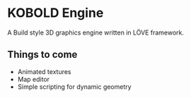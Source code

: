 # KOBOLD Engine

A Build style 3D graphics engine written in LÖVE framework.

## Things to come
- Animated textures
- Map editor
- Simple scripting for dynamic geometry